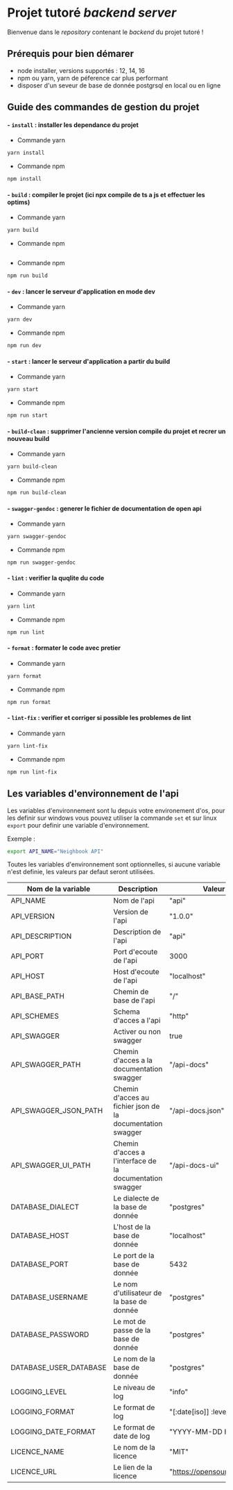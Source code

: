 # Projet tutoré _backend server_

Bienvenue dans le _repository_ contenant le _backend_ du projet tutoré !

## Prérequis  pour bien démarer

- node installer, versions supportés : 12, 14, 16
- npm ou yarn, yarn de péference car plus performant
- disposer d'un seveur de base de donnée postgrsql en local ou en ligne


## Guide des commandes de gestion du projet

#### - `install` : installer les dependance du projet

  - Commande yarn

```bash
yarn install
```

  - Commande npm

```bash
npm install
```

#### - `build`  : compiler le projet (ici npx compile de ts a js et effectuer les optims)


  - Commande yarn

```bash
yarn build
```

  - Commande npm

```bash
```

  - Commande npm

```bash
npm run build
```

#### - `dev` : lancer le serveur d'application en mode dev


  - Commande yarn

```bash
yarn dev
```

  - Commande npm

```bash
npm run dev
```

#### - `start` : lancer le serveur d'application a partir du build

  - Commande yarn

```bash
yarn start
```

  - Commande npm

```bash
npm run start
```

#### - `build-clean` : supprimer l'ancienne version compile du projet et recrer un nouveau build

  - Commande yarn

```bash
yarn build-clean
```

  - Commande npm

```bash
npm run build-clean
```

#### - `swagger-gendoc` : generer le fichier de documentation de open api

  - Commande yarn

```bash
yarn swagger-gendoc
```

  - Commande npm

```bash
npm run swagger-gendoc
```

#### - `lint` : verifier la quqlite du code

  - Commande yarn

```bash
yarn lint
```

  - Commande npm

```bash
npm run lint
```

#### - `format` : formater le code avec pretier

  - Commande yarn

```bash
yarn format
```

  - Commande npm

```bash
npm run format
```

#### - `lint-fix` : verifier et corriger si possible les problemes de lint

  - Commande yarn

```bash
yarn lint-fix
```

  - Commande npm

```bash
npm run lint-fix
```

## Les variables d'environnement de l'api

Les variables d'environnement sont lu depuis votre environement d'os, pour les definir sur windows vous pouvez utiliser la commande `set` et sur linux `export` pour definir une variable d'environnement.

Exemple :

```bash
export API_NAME="Neighbook API"
```

Toutes les variables d'environnement sont optionnelles, si aucune variable n'est definie, les valeurs par defaut seront utilisées.

| Nom de la variable | Description | Valeur par defaut |
| --- | --- | --- |
| API_NAME | Nom de l'api | "api" |
| API_VERSION | Version de l'api | "1.0.0" |
| API_DESCRIPTION | Description de l'api | "api" |
| API_PORT | Port d'ecoute de l'api | 3000 |
| API_HOST | Host d'ecoute de l'api | "localhost" |
| API_BASE_PATH | Chemin de base de l'api | "/" |
| API_SCHEMES | Schema d'acces a l'api | "http" |
| API_SWAGGER | Activer ou non swagger | true |
| API_SWAGGER_PATH | Chemin d'acces a la documentation swagger | "/api-docs" |
| API_SWAGGER_JSON_PATH | Chemin d'acces au fichier json de la documentation swagger | "/api-docs.json" |
| API_SWAGGER_UI_PATH | Chemin d'acces a l'interface de la documentation swagger | "/api-docs-ui" |
| DATABASE_DIALECT | Le dialecte de la base de donnée | "postgres" |
| DATABASE_HOST | L'host de la base de donnée | "localhost" |
| DATABASE_PORT | Le port de la base de donnée | 5432 |
| DATABASE_USERNAME | Le nom d'utilisateur de la base de donnée | "postgres" |
| DATABASE_PASSWORD | Le mot de passe de la base de donnée | "postgres" |
| DATABASE_USER_DATABASE | Le nom de la base de donnée | "postgres" |
| LOGGING_LEVEL | Le niveau de log | "info" |
| LOGGING_FORMAT | Le format de log | "[:date[iso]] :level :message" |
| LOGGING_DATE_FORMAT | Le format de date de log | "YYYY-MM-DD HH:mm:ss" |
| LICENCE_NAME | Le nom de la licence | "MIT" |
| LICENCE_URL | Le lien de la licence | "https://opensource.org/licenses/MIT" |
